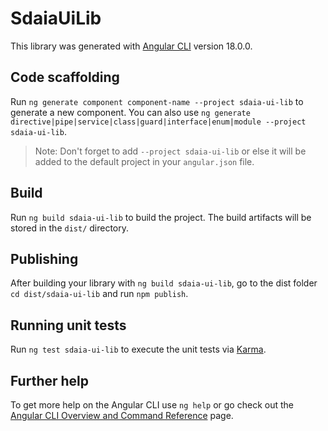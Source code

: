 # SdaiaUiLib

This library was generated with [Angular CLI](https://github.com/angular/angular-cli) version 18.0.0.

## Code scaffolding

Run `ng generate component component-name --project sdaia-ui-lib` to generate a new component. You can also use `ng generate directive|pipe|service|class|guard|interface|enum|module --project sdaia-ui-lib`.
> Note: Don't forget to add `--project sdaia-ui-lib` or else it will be added to the default project in your `angular.json` file. 

## Build

Run `ng build sdaia-ui-lib` to build the project. The build artifacts will be stored in the `dist/` directory.

## Publishing

After building your library with `ng build sdaia-ui-lib`, go to the dist folder `cd dist/sdaia-ui-lib` and run `npm publish`.

## Running unit tests

Run `ng test sdaia-ui-lib` to execute the unit tests via [Karma](https://karma-runner.github.io).

## Further help

To get more help on the Angular CLI use `ng help` or go check out the [Angular CLI Overview and Command Reference](https://angular.dev/tools/cli) page.
